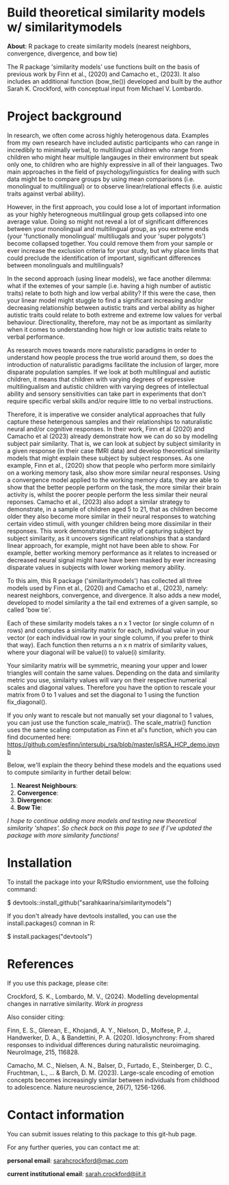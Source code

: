 # Build theoretical similarity models w/ similaritymodels

**About**: R package to create similarity models (nearest neighbors, convergence, divergence, and bow tie)

The R package 'similarity models' use functions built on the basis of previous work by Finn et al., (2020) and Camacho et., (2023). It also includes an additional function (bow_tie()) developed and built by the author Sarah K. Crockford, with conceptual input from Michael V. Lombardo. 

# Project background

In research, we often come across highly heterogenous data. Examples from my own research have included autistic participants who can range in incredibly to minimally verbal, to multilingual children who range from children who might hear multiple langauges in their environment but speak only one, to children who are highly expressive in all of their languages. Two main approaches in the field of psychology/linguistics for dealing with such data might be to compare groups by using mean comparisons (i.e. monolingual to multilingual) or to observe linear/relational effects (i.e. auistic traits against verbal ability). 

However, in the first approach, you could lose a lot of important information as your highly heterogneous multilingual group gets collapsed into one average value. Doing so might not reveal a lot of significant differences between your monolingual and multilingual group, as you extreme ends (your 'functionally monolingual' multiliugals and your 'super polygots') become collapsed together. You could remove them from your sample or ever increase the exclusion criteria for your study, but why place limits that could preclude the identification of important, significant differences between monolinguals and multilinguals? 

In the second approach (using linear models), we face another dilemma: what if the extemes of your sample (i.e. having a high number of autistic traits) relate to both high and low verbal ability? If this were the case, then your linear model might stuggle to find a significant increasing and/or decreasing relationship between autistic traits and verbal ability as higher autistic traits could relate to both extreme and extreme low values for verbal behaviour. Directionality, therefore, may not be as important as similarity when it comes to understanding how high or low autistic traits relate to verbal performance.

As research moves towards more naturalistic paradigms in order to understand how people process the true world around them, so does the introduction of naturalistic paradigms facilitate the inclusion of larger, more disparate population samples. If we look at both multilingual and autistic children, it means that children with varying degrees of expressive multilingualism and autistic children with varying degrees of intellectual ability and sensory sensitivities can take part in experiments that don't require specific verbal skills and/or require little to no verbal instructions.

Therefore, it is imperative we consider analytical approaches that fully capture these hetergenous samples and their relationships to naturalistic neural and/or cognitive responses. In their work, Finn et al (2020) and Camacho et al (2023) already demonstrate how we can do so by modellng subject pair similarity. That is, we can look at subject by subject similarity in a given response (in their case fMRI data) and develop theoretical similarity models that might explain these subject by subject responses. As one example, Finn et al., (2020) show that people who perform more similairly on a working memory task, also show more similar neural responses. Using a convergence model applied to the working memory data, they are able to show that the better people perform on the task, the more similar their brain activity is, whilst the poorer people perform the less similar their neural reponses. Camacho et al., (2023) also adopt a similar strategy to demonstrate, in a sample of children aged 5 to 21, that as children become older they also become more similar in their neural responses to watching certain video stimuli, with younger children being more dissimilar in their responses. This work demonstrates the utility of capturing subject by subject similarity, as it uncovers significant relationships that a standard linear approach, for example, might not have been able to show. For example, better working memory performance as it relates to increased or decreased neural signal might have have been masked by ever increasing disparate values in subjects with lower working memory ability. 

To this aim, this R package ('similaritymodels') has collected all three models used by Finn et al., (2020) and Camacho et al., (2023), namely: nearest neighbors, convergence, and divergence. It also adds a new model, developed to model similarity a the tail end extremes of a given sample, so called 'bow tie'. 

Each of these similarity models takes a n x 1 vector (or single column of n rows) and computes a similarity matrix for each, individual value in your vector (or each individual row in your single column, if you prefer to think that way). Each function then returns a n x n matrix of similarity values, where your diagonal will be value(i) to value(i) similarity. 

Your similarity matrix will be symmetric, meaning your upper and lower triangles will contain the same values. Depending on the data and similarity metric you use, similairty values will vary on their respective numerical scales and diagonal values. Therefore you have the option to rescale your matrix from 0 to 1 values and set the diagonal to 1 using the function fix_diagonal(). 

If you only want to rescale but not manually set your diagonal to 1 values, you can just use the function scale_matrix(). The scale_matrix() function uses the same scaling computation as Finn et al's function, which you can find documented here: https://github.com/esfinn/intersubj_rsa/blob/master/isRSA_HCP_demo.ipynb 

Below, we'll explain the theory behind these models and the equations used to compute similarity in further detail below:

1) **Nearest Neighbours**: 
2) **Convergence**:
3) **Divergence**:
4) **Bow Tie**:

*I hope to continue adding more models and testing new theoretical similarity 'shapes'. So check back on this page to see if I've updated the package with more similarity functions!*

# Installation 

To install the package into your R/RStudio enviornment, use the folloing command:

$ devtools::install_github("sarahkaarina/similaritymodels")

If you don't already have devtools installed, you can use the install.packages() comnan in R:

$ install.packages("devtools")

# References

If you use this package, please cite:

Crockford, S. K., Lombardo, M. V., (2024). Modelling developmental changes in narrative similarity. *Work in progress* 

Also consider citing:

Finn, E. S., Glerean, E., Khojandi, A. Y., Nielson, D., Molfese, P. J., Handwerker, D. A., & Bandettini, P. A. (2020). Idiosynchrony: From shared responses to individual differences during naturalistic neuroimaging. NeuroImage, 215, 116828.

Camacho, M. C., Nielsen, A. N., Balser, D., Furtado, E., Steinberger, D. C., Fruchtman, L., ... & Barch, D. M. (2023). Large-scale encoding of emotion concepts becomes increasingly similar between individuals from childhood to adolescence. Nature neuroscience, 26(7), 1256-1266.

# Contact information

You can submit issues relating to this package to this git-hub page.

For any further queries, you can contact me at:

**personal email**: sarahcrockford@mac.com

**current institutional email**: sarah.crockford@iit.it
